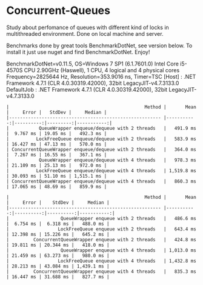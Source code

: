 # Concurrent-Queues
Study about perfomance of queues with different kind of locks in multithreaded environment.
Done on local machine and server.

Benchmarks done by great tools BenchmarkDotNet, see version below.
To install it just use nuget and find BenchmarkDotNet. Enjoy!

BenchmarkDotNet=v0.11.5,  OS=Windows 7 SP1 (6.1.7601.0)
Intel Core i5-4570S CPU 2.90GHz (Haswell), 1 CPU, 4 logical and 4 physical cores
Frequency=2825644 Hz, Resolution=353.9016 ns, Timer=TSC
  [Host]     : .NET Framework 4.7.1 (CLR 4.0.30319.42000), 32bit LegacyJIT-v4.7.3133.0
  DefaultJob : .NET Framework 4.7.1 (CLR 4.0.30319.42000), 32bit LegacyJIT-v4.7.3133.0


```
|                                                  Method |       Mean |     Error |   StdDev |     Median |
|-------------------------------------------------------- |-----------:|----------:|---------:|-----------:|
|           QueueWrapper enqueue/dequeue with 2 threads   |   491.9 ms |  9.767 ms | 19.05 ms |   492.3 ms |
|          LockFreeQueue enqueue/dequeue with 2 threads   |   583.9 ms | 16.427 ms | 47.13 ms |   570.0 ms |
| ConcurrentQueueWrapper enqueue/dequeue with 2 threads   |   364.0 ms |  7.267 ms | 16.55 ms |   367.1 ms |
|           QueueWrapper enqueue/dequeue with 4 threads   |   978.3 ms | 21.109 ms | 25.13 ms |   972.0 ms |
|          LockFreeQueue enqueue/dequeue with 4 threads   | 1,519.8 ms | 30.093 ms | 51.10 ms | 1,515.1 ms |
| ConcurrentQueueWrapper enqueue/dequeue with 4 threads   |   860.3 ms | 17.065 ms | 48.69 ms |   859.9 ms |

|                                                  Method |       Mean |     Error |    StdDev |     Median |
|-------------------------------------------------------- |-----------:|----------:|----------:|-----------:|
|                   QueueWrapper enqueue with 2 threads   |   486.6 ms |  6.754 ms |  6.318 ms |   488.0 ms |
|                  LockFreeQueue enqueue with 2 threads   |   643.4 ms | 12.398 ms | 15.226 ms |   645.2 ms |
|         ConcurrentQueueWrapper enqueue with 2 threads   |   424.8 ms | 19.811 ms | 20.344 ms |   418.0 ms |
|                   QueueWrapper enqueue with 4 threads   | 1,013.0 ms | 21.459 ms | 63.273 ms |   980.0 ms |
|                  LockFreeQueue enqueue with 4 threads   | 1,432.8 ms | 28.213 ms | 43.084 ms | 1,439.1 ms |
|         ConcurrentQueueWrapper enqueue with 4 threads   |   835.3 ms | 16.447 ms | 31.688 ms |   827.7 ms |

